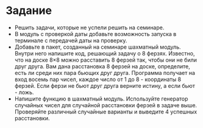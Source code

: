 <h1> Задание </h1>

* Решить задачи, которые не успели решить на семинаре.
* В модуль с проверкой даты добавьте возможность запуска в терминале с передачей даты на
проверку.
* Добавьте в пакет, созданный на семинаре шахматный модуль. Внутри него напишите код,
решающий задачу о 8 ферзях.
Известно, что на доске 8×8 можно расставить 8 ферзей так, чтобы они не били друг друга. Вам
дана расстановка 8 ферзей на доске, определите, есть ли среди них пара бьющих друг друга.
Программа получает на вход восемь пар чисел, каждое число от 1 до 8 - координаты 8 ферзей.
Если ферзи не бьют друг друга верните истину, а если бьют - ложь.
* Напишите функцию в шахматный модуль. Используйте генератор случайных чисел для
случайной расстановки ферзей в задаче выше. Проверяйте различный случайные варианты и
выведите 4 успешных расстановки.